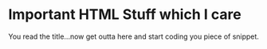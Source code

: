 # Important HTML Stuff which I care

You read the title...now get outta here and start coding you piece of snippet.